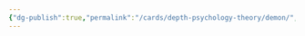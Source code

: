 ```yaml
---
{"dg-publish":true,"permalink":"/cards/depth-psychology-theory/demon/","created":"2023-01-06T15:26:13.606+01:00","updated":"2023-04-25T20:08:48.769+02:00"}
---
```


